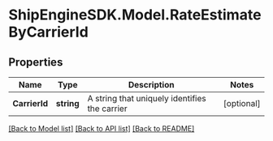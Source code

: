 # ShipEngineSDK.Model.RateEstimateByCarrierId

## Properties

Name | Type | Description | Notes
------------ | ------------- | ------------- | -------------
**CarrierId** | **string** | A string that uniquely identifies the carrier | [optional] 

[[Back to Model list]](../README.md#documentation-for-models) [[Back to API list]](../README.md#documentation-for-api-endpoints) [[Back to README]](../README.md)

